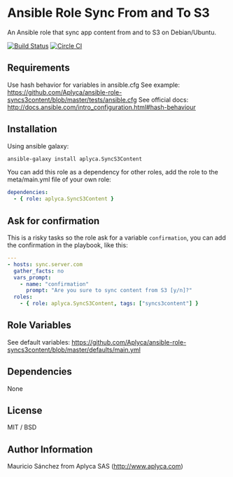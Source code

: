 Ansible Role Sync From and To S3
====================

An Ansible role that sync app content from and to S3 on Debian/Ubuntu.

[![Build Status](https://travis-ci.org/Aplyca/ansible-role-syncs3content.svg?branch=master)](https://travis-ci.org/Aplyca/ansible-role-syncs3content)
[![Circle CI](https://circleci.com/gh/Aplyca/ansible-role-syncs3content.svg?style=svg)](https://circleci.com/gh/Aplyca/ansible-role-syncs3content)

Requirements
------------

Use hash behavior for variables in ansible.cfg
See example: https://github.com/Aplyca/ansible-role-syncs3content/blob/master/tests/ansible.cfg
See official docs: http://docs.ansible.com/intro_configuration.html#hash-behaviour

Installation
------------

Using ansible galaxy:

```bash
ansible-galaxy install aplyca.SyncS3Content
```
You can add this role as a dependency for other roles, add the role to the meta/main.yml file of your own role:

```yaml
dependencies:
  - { role: aplyca.SyncS3Content }
```

Ask for confirmation
--------------------
This is a risky tasks so the role ask for a variable `confirmation`, you can add the confirmation in the playbook, like this: 

```yaml
---
- hosts: sync.server.com
  gather_facts: no
  vars_prompt:
    - name: "confirmation"
      prompt: "Are you sure to sync content from S3 [y/n]?"
  roles:
    - { role: aplyca.SyncS3Content, tags: ["syncs3content"] }
```

Role Variables
--------------
See default variables: https://github.com/Aplyca/ansible-role-syncs3content/blob/master/defaults/main.yml

Dependencies
------------

None


License
-------

MIT / BSD

Author Information
------------------

Mauricio Sánchez from Aplyca SAS (http://www.aplyca.com)
